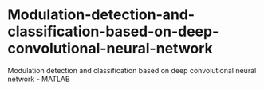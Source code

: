 # Modulation-detection-and-classification-based-on-deep-convolutional-neural-network
Modulation detection and classification based on deep convolutional neural network - MATLAB
